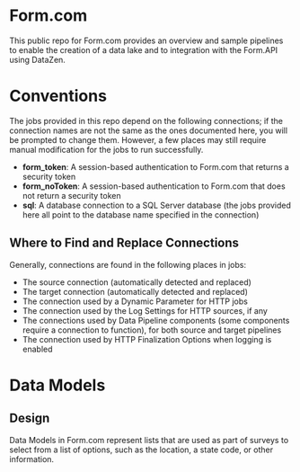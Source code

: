 # Form.com
This public repo for Form.com provides an overview and sample pipelines to enable the creation of a data lake and to integration with the Form.API using DataZen. 

# Conventions

The jobs provided in this repo depend on the following connections; if the connection names are not the same as the ones documented here, you will be prompted to change them. However, a few places may still require manual modification for the jobs to run successfully.

* __form_token__: A session-based authentication to Form.com that returns a security token
* __form_noToken__: A session-based authentication to Form.com that does not return a security token
* __sql__: A database connection to a SQL Server database (the jobs provided here all point to the database name specified in the connection)

## Where to Find and Replace Connections
Generally, connections are found in the following places in jobs:

- The source connection (automatically detected and replaced) 
- The target connection (automatically detected and replaced)
- The connection used by a Dynamic Parameter for HTTP jobs
- The connection used by the Log Settings for HTTP sources, if any
- The connections used by Data Pipeline components (some components require a connection to function), for both source and target pipelines
- The connection used by HTTP Finalization Options when logging is enabled 

# Data Models
## Design
Data Models in Form.com represent lists that are used as part of surveys to select from a list of options, such as the location, a state code, or other information. 

